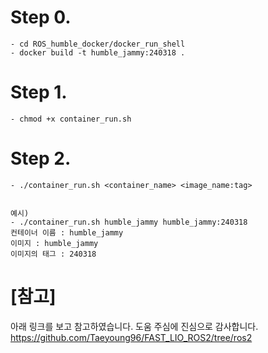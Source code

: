# Step 0. 
	- cd ROS_humble_docker/docker_run_shell
	- docker build -t humble_jammy:240318 .

# Step 1. 
	- chmod +x container_run.sh 

# Step 2.
	- ./container_run.sh <container_name> <image_name:tag>


	예시)
	- ./container_run.sh humble_jammy humble_jammy:240318
	컨테이너 이름 : humble_jammy
	이미지 : humble_jammy 
	이미지의 태그 : 240318
	



# [참고]
아래 링크를 보고 참고하였습니다. 도움 주심에 진심으로 감사합니다.
https://github.com/Taeyoung96/FAST_LIO_ROS2/tree/ros2
